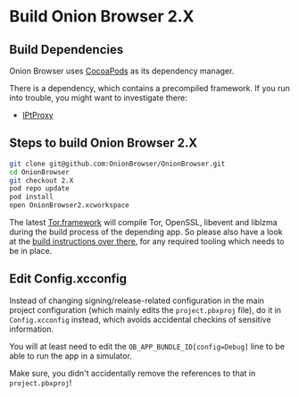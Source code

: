 # Build Onion Browser 2.X
## Build Dependencies
Onion Browser uses [CocoaPods](https://cocoapods.org/) as its dependency manager.

There is a dependency, which contains a precompiled framework. If you run into 
trouble, you might want to investigate there:

- [IPtProxy](https://cocoapods.org/pods/IPtProxy)

## Steps to build Onion Browser 2.X

```bash
git clone git@github.com:OnionBrowser/OnionBrowser.git
cd OnionBrowser
git checkout 2.X
pod repo update
pod install
open OnionBrowser2.xcworkspace
```

The latest [Tor.framework](https://github.com/iCepa/Tor.framework/blob/pure_pod/) 
will compile Tor, OpenSSL, libevent and liblzma during the build process of the 
depending app. So please also have a look at the 
[build instructions over there](https://github.com/iCepa/Tor.framework/blob/pure_pod/README.md#Installation),
for any required tooling which needs to be in place.  


## Edit Config.xcconfig

Instead of changing signing/release-related configuration in the main project configuration 
(which mainly edits the `project.pbxproj` file), do it in `Config.xcconfig` instead, which avoids
accidental checkins of sensitive information.

You will at least need to edit the `OB_APP_BUNDLE_ID[config=Debug]` line to be able to run
the app in a simulator. 

Make sure, you didn't accidentally remove the references to that in `project.pbxproj`!
